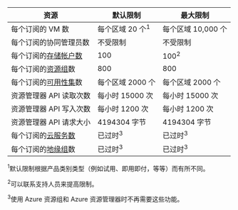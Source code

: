 资源|默认限制|最大限制
---|---|---
每个订阅的 VM 数|每个区域 20 个<sup>1</sup>|每个区域 10,000 个
每个订阅的协同管理员数|不受限制|不受限制
每个订阅的[存储帐户数](/documentation/articles/storage-create-storage-account)|100|100<sup>2</sup>
每个订阅的[资源组](/documentation/articles/resource-group-overview)数|800|800
每个订阅的[可用性集](/documentation/articles/virtual-machines-windows-manage-availability/#configure-multiple-virtual-machines-in-an-availability-set-for-redundancy)数|每个区域 2000 个|每个区域 2000 个
资源管理器 API 读取次数|每小时 15000 次|每小时 15000 次
资源管理器 API 写入次数|每小时 1200 次|每小时 1200 次
资源管理器 API 请求大小|4194304 字节|4194304 字节
每个订阅的[云服务数](/documentation/articles/fundamentals-application-models)|已过时<sup>3</sup>|已过时<sup>3</sup>
每个订阅的[地缘组](/documentation/articles/virtual-networks-migrate-to-regional-vnet)数|已过时<sup>3</sup>|已过时<sup>3</sup>

<sup>1</sup>默认限制根据产品类别类型（例如试用、即用即付，等等）而有所不同。

<sup>2</sup>可以联系支持人员来提高限制。

<sup>3</sup>使用 Azure 资源组和 Azure 资源管理器时不再需要这些功能。

<!---HONumber=Mooncake_1207_2015-->